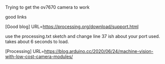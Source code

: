 Trying to get the ov7670 camera to work


good links

[Good blog]
URL=https://processing.org/download/support.html



use the processing.txt sketch and change line 37 ish about your port used. takes about 6 seconds to load.

[Processing]
URL=https://blog.arduino.cc/2020/06/24/machine-vision-with-low-cost-camera-modules/
